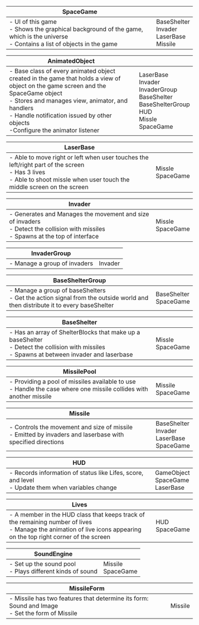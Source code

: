 
| SpaceGame | |
|---|---|
|  - UI of this game  <br> - Shows the graphical background of the game, which is the universe <br> - Contains a list of objects in the game |  BaseShelter <br> Invader <br> LaserBase <br> Missile |



| AnimatedObject | |
|---|---|
|  - Base class of every animated object created in the game that holds a view of object on the game screen and the SpaceGame object  <br> - Stores and manages view, animator, and handlers <br> - Handle notification issued by other objects <br> -Configure the animator listener | LaserBase <br> Invader <br> InvaderGroup <br> BaseShelter <br> BaseShelterGroup <br> HUD <br> Missle <br> SpaceGame |


| LaserBase | |
|---|---|
|  - Able to move right or left when user touches the left/right part of the screen <br> - Has 3 lives <br> - Able to shoot missle when user touch the middle screen on the screen |  Missle <br> SpaceGame |



| Invader | |
|---|---|
|  - Generates and Manages the movement and size of invaders <br> - Detect the collision with missiles <br> - Spawns at the top of interface |  Missle <br> SpaceGame |


| InvaderGroup | |
|---|---|
|  - Manage a group of invaders|  Invader |


| BaseShelterGroup | |
|---|---|
|  - Manage a group of baseShelters  <br> - Get the action signal from the outside world and then distribute it to every baseShelter  |  BaseShelter <br> SpaceGame |



| BaseShelter | |
|---|---|
|  - Has an array of ShelterBlocks that make up a baseShelter  <br> - Detect the collision with missiles <br> - Spawns at between invader and laserbase |  Missle <br> SpaceGame |




| MissilePool | |
|---|---|
|  - Providing a pool of missiles available to use  <br> - Handle the case where one missile collides with another missile |  Missile <br> SpaceGame |



| Missile | |
|---|---|
|  - Controls the movement and size of missile  <br> - Emitted by invaders and laserbase with specified directions |  BaseShelter <br> Invader <br> LaserBase <br> SpaceGame |


| HUD | |
|---|---|
|  - Records information of status like Lifes, score, and level  <br> - Update them when variables change |  GameObject <br> SpaceGame <br> LaserBase |


| Lives | |
|---|---|
|  - A member in the HUD class that keeps track of the remaining number of lives  <br> - Manage the animation of live icons appearing on the top right corner of the screen |  HUD <br> SpaceGame |



| SoundEngine | |
|---|---|
|  - Set up the sound pool  <br> - Plays different kinds of sound |  Missile <br> SpaceGame |




| MissileForm | |
|---|---|
|  - Missile has two features that determine its form: Sound and Image  <br> - Set the form of Missile |  Missile |

